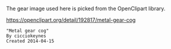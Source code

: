 The gear image used here is picked from the OpenClipart library.

https://openclipart.org/detail/192817/metal-gear-cog

    "Metal gear cog"
    By cicciokeynes
    Created 2014-04-15

